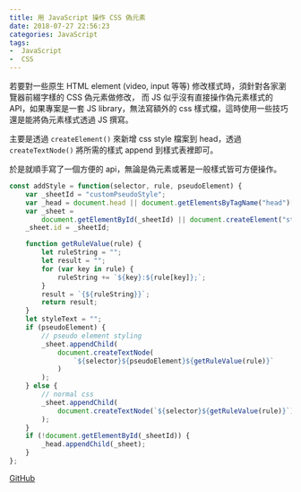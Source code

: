 ```yaml
---
title: 用 JavaScript 操作 CSS 偽元素
date: 2018-07-27 22:56:23
categories: JavaScript
tags:
-  JavaScript
-  CSS
---
```


若要對一些原生 HTML element (video, input 等等) 修改樣式時，須針對各家瀏覽器前綴字樣的 CSS 偽元素做修改，
而 JS 似乎沒有直接操作偽元素樣式的 API，如果專案是一套 JS library，無法寫額外的 css 樣式檔，這時使用一些技巧還是能將偽元素樣式透過 JS 撰寫。

主要是透過 `createElement()` 來新增 css style 檔案到 head，透過 `createTextNode()` 將所需的樣式 append 到樣式表裡即可。

於是就順手寫了一個方便的 api，無論是偽元素或著是一般樣式皆可方便操作。

```javascript
const addStyle = function(selector, rule, pseudoElement) {
    var _sheetId = "customPseudoStyle";
    var _head = document.head || document.getElementsByTagName("head")[0];
    var _sheet =
        document.getElementById(_sheetId) || document.createElement("style");
    _sheet.id = _sheetId;

    function getRuleValue(rule) {
        let ruleString = "";
        let result = "";
        for (var key in rule) {
            ruleString += `${key}:${rule[key]};`;
        }
        result = `{${ruleString}}`;
        return result;
    }
    let styleText = "";
    if (pseudoElement) {
        // pseudo element styling
        _sheet.appendChild(
            document.createTextNode(
                `${selector}${pseudoElement}${getRuleValue(rule)}`
            )
        );
    } else {
        // normal css
        _sheet.appendChild(
            document.createTextNode(`${selector}${getRuleValue(rule)}`)
        );
    }
    if (!document.getElementById(_sheetId)) {
        _head.appendChild(_sheet);
    }
};
```

[GitHub](https://github.com/weiyuan1993/styling-in-js/blob/master/README.md)
